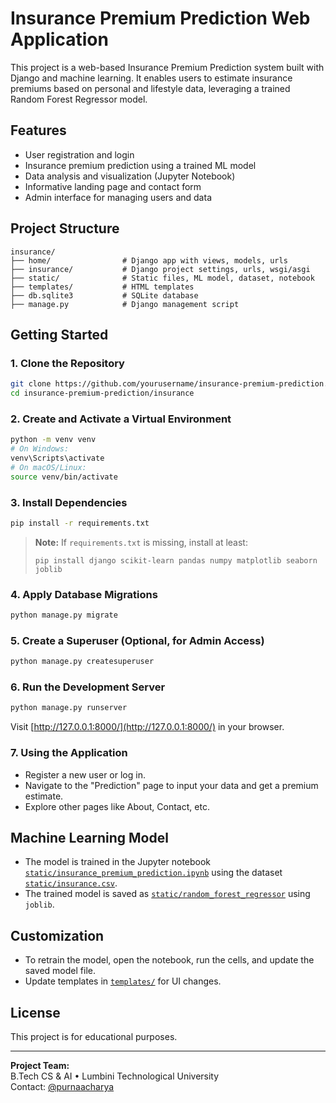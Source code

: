 # Insurance Premium Prediction Web Application

This project is a web-based Insurance Premium Prediction system built with Django and machine learning. It enables users to estimate insurance premiums based on personal and lifestyle data, leveraging a trained Random Forest Regressor model.

## Features

- User registration and login
- Insurance premium prediction using a trained ML model
- Data analysis and visualization (Jupyter Notebook)
- Informative landing page and contact form
- Admin interface for managing users and data

## Project Structure

```
insurance/
├── home/                # Django app with views, models, urls
├── insurance/           # Django project settings, urls, wsgi/asgi
├── static/              # Static files, ML model, dataset, notebook
├── templates/           # HTML templates
├── db.sqlite3           # SQLite database
├── manage.py            # Django management script
```

## Getting Started

### 1. Clone the Repository

```sh
git clone https://github.com/yourusername/insurance-premium-prediction.git
cd insurance-premium-prediction/insurance
```

### 2. Create and Activate a Virtual Environment

```sh
python -m venv venv
# On Windows:
venv\Scripts\activate
# On macOS/Linux:
source venv/bin/activate
```

### 3. Install Dependencies

```sh
pip install -r requirements.txt
```

> **Note:** If `requirements.txt` is missing, install at least:
> ```
> pip install django scikit-learn pandas numpy matplotlib seaborn joblib
> ```

### 4. Apply Database Migrations

```sh
python manage.py migrate
```

### 5. Create a Superuser (Optional, for Admin Access)

```sh
python manage.py createsuperuser
```

### 6. Run the Development Server

```sh
python manage.py runserver
```

Visit [http://127.0.0.1:8000/](http://127.0.0.1:8000/) in your browser.

### 7. Using the Application

- Register a new user or log in.
- Navigate to the "Prediction" page to input your data and get a premium estimate.
- Explore other pages like About, Contact, etc.

## Machine Learning Model

- The model is trained in the Jupyter notebook [`static/insurance_premium_prediction.ipynb`](static/insurance_premium_prediction.ipynb) using the dataset [`static/insurance.csv`](static/insurance.csv).
- The trained model is saved as [`static/random_forest_regressor`](static/random_forest_regressor) using `joblib`.

## Customization

- To retrain the model, open the notebook, run the cells, and update the saved model file.
- Update templates in [`templates/`](templates/) for UI changes.

## License

This project is for educational purposes.

---

**Project Team:**  
B.Tech CS & AI • Lumbini Technological University  
Contact: [@purnaacharya](https://www.purnaacharya.com.np)
